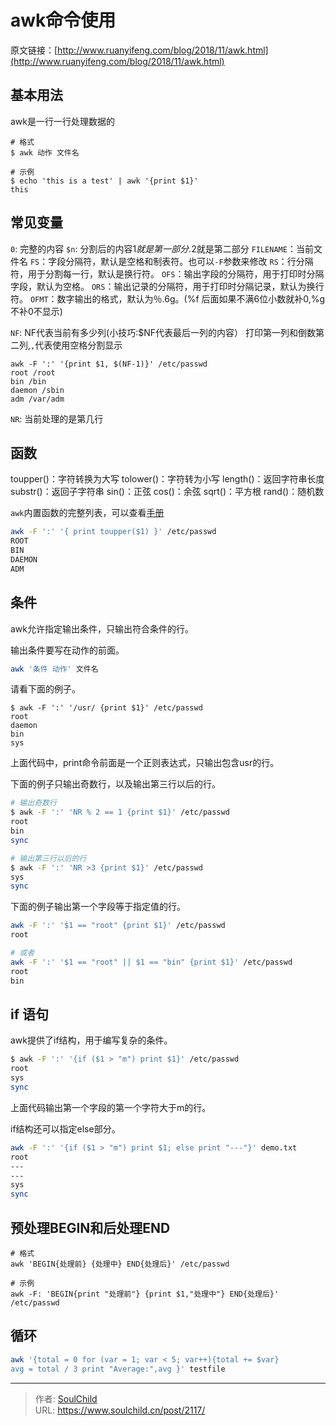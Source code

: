 # awk命令使用

<!--more-->
原文链接：[http://www.ruanyifeng.com/blog/2018/11/awk.html](http://www.ruanyifeng.com/blog/2018/11/awk.html)
## 基本用法
awk是一行一行处理数据的
```
# 格式
$ awk 动作 文件名

# 示例
$ echo 'this is a test' | awk '{print $1}'
this
```


## 常见变量
`0`: 完整的内容
`$n`: 分割后的内容$1就是第一部分.$2就是第二部分
`FILENAME`：当前文件名
`FS`：字段分隔符，默认是空格和制表符。也可以`-F`参数来修改
`RS`：行分隔符，用于分割每一行，默认是换行符。
`OFS`：输出字段的分隔符，用于打印时分隔字段，默认为空格。
`ORS`：输出记录的分隔符，用于打印时分隔记录，默认为换行符。
`OFMT`：数字输出的格式，默认为％.6g。(%f 后面如果不满6位小数就补0,%g 不补0不显示)

`NF`: NF代表当前有多少列(小技巧:$NF代表最后一列的内容）
打印第一列和倒数第二列,`,`代表使用空格分割显示
```
awk -F ':' '{print $1, $(NF-1)}' /etc/passwd
root /root
bin /bin
daemon /sbin
adm /var/adm
```

`NR`: 当前处理的是第几行


## 函数
toupper()：字符转换为大写
tolower()：字符转为小写
length()：返回字符串长度
substr()：返回子字符串
sin()：正弦
cos()：余弦
sqrt()：平方根
rand()：随机数

`awk`内置函数的完整列表，可以查看[手册](https://www.gnu.org/software/gawk/manual/html_node/Built_002din.html#Built_002din)

```bash
awk -F ':' '{ print toupper($1) }' /etc/passwd
ROOT
BIN
DAEMON
ADM
```

## 条件
awk允许指定输出条件，只输出符合条件的行。

输出条件要写在动作的前面。
```bash
awk '条件 动作' 文件名
```

请看下面的例子。

```
$ awk -F ':' '/usr/ {print $1}' /etc/passwd
root
daemon
bin
sys
```
上面代码中，print命令前面是一个正则表达式，只输出包含usr的行。


下面的例子只输出奇数行，以及输出第三行以后的行。
```bash
# 输出奇数行
$ awk -F ':' 'NR % 2 == 1 {print $1}' /etc/passwd
root
bin
sync

# 输出第三行以后的行
$ awk -F ':' 'NR >3 {print $1}' /etc/passwd
sys
sync
```

下面的例子输出第一个字段等于指定值的行。
```bash
awk -F ':' '$1 == "root" {print $1}' /etc/passwd
root

# 或者
awk -F ':' '$1 == "root" || $1 == "bin" {print $1}' /etc/passwd
root
bin
```

## if 语句
awk提供了if结构，用于编写复杂的条件。
```bash
$ awk -F ':' '{if ($1 > "m") print $1}' /etc/passwd
root
sys
sync
```
上面代码输出第一个字段的第一个字符大于m的行。

if结构还可以指定else部分。
```bash
awk -F ':' '{if ($1 > "m") print $1; else print "---"}' demo.txt
root
---
---
sys
sync
```

## 预处理BEGIN和后处理END
```
# 格式
awk 'BEGIN{处理前} {处理中} END{处理后}' /etc/passwd

# 示例
awk -F: 'BEGIN{print "处理前"} {print $1,"处理中"} END{处理后}' /etc/passwd
```

## 循环
```bash
awk '{total = 0 for (var = 1; var < 5; var++){total += $var}
avg = total / 3 print "Average:",avg }' testfile

```



---

> 作者: [SoulChild](https://www.soulchild.cn)  
> URL: https://www.soulchild.cn/post/2117/  

